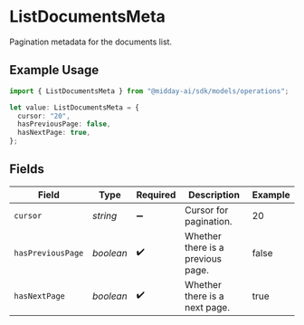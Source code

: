 # ListDocumentsMeta

Pagination metadata for the documents list.

## Example Usage

```typescript
import { ListDocumentsMeta } from "@midday-ai/sdk/models/operations";

let value: ListDocumentsMeta = {
  cursor: "20",
  hasPreviousPage: false,
  hasNextPage: true,
};
```

## Fields

| Field                             | Type                              | Required                          | Description                       | Example                           |
| --------------------------------- | --------------------------------- | --------------------------------- | --------------------------------- | --------------------------------- |
| `cursor`                          | *string*                          | :heavy_minus_sign:                | Cursor for pagination.            | 20                                |
| `hasPreviousPage`                 | *boolean*                         | :heavy_check_mark:                | Whether there is a previous page. | false                             |
| `hasNextPage`                     | *boolean*                         | :heavy_check_mark:                | Whether there is a next page.     | true                              |